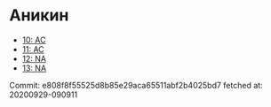 # Аникин
- [10: AC](10.md)
- [11: AC](11.md)
- [12: NA](12.md)
- [13: NA](13.md)

Commit: e808f8f55525d8b85e29aca65511abf2b4025bd7
 fetched at: 20200929-090911
